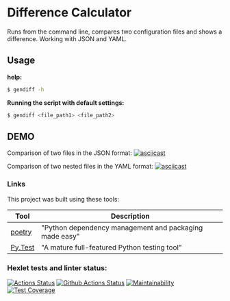 # Difference Calculator

Runs from the command line, compares two configuration files and shows a difference.
Working with JSON and YAML.

## Usage

**help:**

```bash
$ gendiff -h
```

**Running the script with default settings:**

```bash
$ gendiff <file_path1> <file_path2>
```

## DEMO

Comparison of two files in the JSON format:
[![asciicast](https://asciinema.org/a/ejkADXLd9g2msAOn69mFGF4QA.svg)](https://asciinema.org/a/ejkADXLd9g2msAOn69mFGF4QA)

Comparison of two nested files in the YAML format:
[![asciicast](https://asciinema.org/a/GPsU3IE88CcxFpnzOwH9sSgqN.svg)](https://asciinema.org/a/GPsU3IE88CcxFpnzOwH9sSgqN)

### Links

This project was built using these tools:

| Tool                                                                        | Description                                             |
|-----------------------------------------------------------------------------|---------------------------------------------------------|
| [poetry](https://poetry.eustace.io/)                                        | "Python dependency management and packaging made easy"  |
| [Py.Test](https://pytest.org)                                               | "A mature full-featured Python testing tool"            |

### Hexlet tests and linter status:
[![Actions Status](https://github.com/NikGor/python-project-50/workflows/hexlet-check/badge.svg)](https://github.com/NikGor/python-project-50/actions)
[![Github Actions Status](https://github.com/NikGor/python-project-50/workflows/main/badge.svg)](https://github.com/NikGor/python-project-50/actions)
[![Maintainability](https://api.codeclimate.com/v1/badges/ea0a78c5e95e083ec768/maintainability)](https://codeclimate.com/github/NikGor/python-project-50/maintainability)
[![Test Coverage](https://api.codeclimate.com/v1/badges/ea0a78c5e95e083ec768/test_coverage)](https://codeclimate.com/github/NikGor/python-project-50/test_coverage)